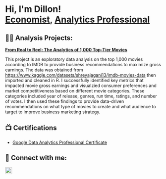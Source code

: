 <h1>Hi, I'm Dillon! <br/><a href="https://github.com/D-Issa">Economist</a>, <a href="https://www.linkedin.com/in/dillon-issa-ba7095232/">Analytics Professional</a>

<h2>👨‍💻 Analysis Projects:</h2>

<b><a href="https://github.com/D-Issa/IMDB_Movies">From Real to Reel: The Analytics of 1,000 Top-Tier Movies</a></b>

This project is an exploratory data analysis on the top 1,000 movies according to IMDB to provide business recommendations to maximize gross earnings. The data was obtained from https://www.kaggle.com/datasets/shreyajagani13/imdb-movies-data then imported and cleaned in R. I successfully identified key metrics that impacted movie gross earnings and visualzied consumer preferences and market competitiveness based on different movie categories. These categories included year of release, genres, run time, ratings, and number of votes. I then used these findings to provide data-driven recommendations on what type of movies to create and what audience to target to improve business marketing strategy. 
  
<h2>📺 Certifications</h2>

- [Google Data Analytics Professional Certificate](https://coursera.org/share/9f0e0e7bfff43c093bf177a41572e01e)

<h2> 🤳 Connect with me:</h2>

[<img align="left" alt="DillonIssa | LinkedIn" width="22px" src="https://cdn.jsdelivr.net/npm/simple-icons@v3/icons/linkedin.svg" />][linkedin]


[linkedin]: https://www.linkedin.com/in/dillon-issa-ba7095232/

<!--
**D-Issa/D-Issa** is a ✨ _special_ ✨ repository because its `README.md` (this file) appears on your GitHub profile.

Here are some ideas to get you started:

- 🔭 I’m currently working on ...
- 🌱 I’m currently learning ...
- 👯 I’m looking to collaborate on ...
- 🤔 I’m looking for help with ...
- 💬 Ask me about ...
- 📫 How to reach me: ...
- 😄 Pronouns: ...
- ⚡ Fun fact: ...
-->
